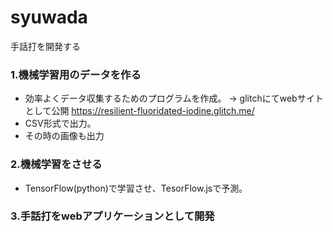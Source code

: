 # syuwada
手話打を開発する

### 1.機械学習用のデータを作る
  - 効率よくデータ収集するためのプログラムを作成。
  → glitchにてwebサイトとして公開 https://resilient-fluoridated-iodine.glitch.me/
  - CSV形式で出力。
  - その時の画像も出力
  
### 2.機械学習をさせる
  - TensorFlow(python)で学習させ、TesorFlow.jsで予測。
  
### 3.手話打をwebアプリケーションとして開発
